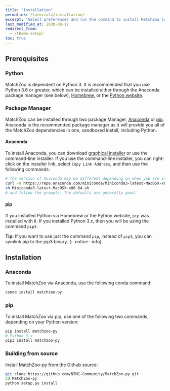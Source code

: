```yaml
---
title: "Installation"
permalink: /tutorials/installation/
excerpt: "Select preferences and run the command to install MatchZoo locally."
last_modified_at: 2020-08-12
redirect_from:
  - /theme-setup/
toc: true
---
```


## Prerequisites

### Python

MatchZoo is dependent on Python 3. It is recommended that you use Python 3.6 or greater, which can be installed either through the Anaconda package manager (see below), [Homebrew](https://brew.sh/), or the [Python website](https://www.python.org/downloads/mac-osx/).

### Package Manager

MatchZoo can be installed through two package Manager, [Anaconda](https://www.anaconda.com/download/) or [pip](https://pypi.org/project/pip/). Anaconda is the recommended package manager as it will provide you all of the MatchZoo dependencies in one, sandboxed install, including Python.

#### Anaconda

To install Anaconda, you can download [graphical installer](https://www.anaconda.com/download/) or use the command-line installer. If you use the command-line installer, you can right-click on the installer link, select `Copy Link Address`, and then use the following commands:

   ```bash
   # The version of Anaconda may be different depending on when you are installing`
   curl -O https://repo.anaconda.com/miniconda/Miniconda3-latest-MacOSX-x86_64.sh
   sh Miniconda3-latest-MacOSX-x86_64.sh
   # and follow the prompts. The defaults are generally good.`
   ```

#### pip

If you installed Python via Homebrew or the Python website, `pip` was installed with it. If you installed Python 3.x, then you will be using the command `pip3`.

**Tip:** If you want to use just the command `pip`, instead of `pip3`, you can symlink pip to the pip3 binary.
{: .notice--info}

## Installation

### Anaconda

To install MatchZoo via Anaconda, use the following conda command:

   ```bash
   conda install matchzoo-py
   ```

### pip

To install MatchZoo via pip, use one of the following two commands, depending on your Python version:

   ```bash
   pip install matchzoo-py
   # Python 3.x
   pip3 install matchzoo-py
   ```

### Building from source

Install MatchZoo-py from the Github source:

   ```bash
   git clone https://github.com/NTMC-Community/MatchZoo-py.git
   cd MatchZoo-py
   python setup.py install
   ```